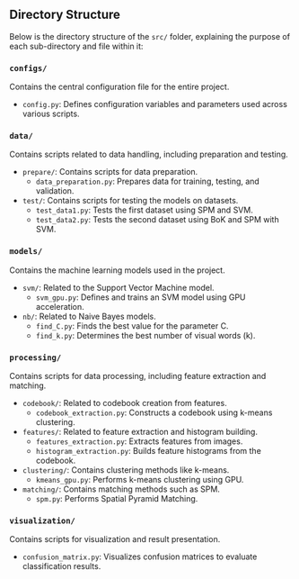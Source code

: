 ## Directory Structure

Below is the directory structure of the `src/` folder, explaining the purpose of each sub-directory and file within it:

### `configs/`
Contains the central configuration file for the entire project.
- `config.py`: Defines configuration variables and parameters used across various scripts.

### `data/`
Contains scripts related to data handling, including preparation and testing.
- `prepare/`: Contains scripts for data preparation.
  - `data_preparation.py`: Prepares data for training, testing, and validation.
- `test/`: Contains scripts for testing the models on datasets.
  - `test_data1.py`: Tests the first dataset using SPM and SVM.
  - `test_data2.py`: Tests the second dataset using BoK and SPM with SVM.

### `models/`
Contains the machine learning models used in the project.
- `svm/`: Related to the Support Vector Machine model.
  - `svm_gpu.py`: Defines and trains an SVM model using GPU acceleration.
- `nb/`: Related to Naive Bayes models.
  - `find_C.py`: Finds the best value for the parameter C.
  - `find_k.py`: Determines the best number of visual words (k).

### `processing/`
Contains scripts for data processing, including feature extraction and matching.
- `codebook/`: Related to codebook creation from features.
  - `codebook_extraction.py`: Constructs a codebook using k-means clustering.
- `features/`: Related to feature extraction and histogram building.
  - `features_extraction.py`: Extracts features from images.
  - `histogram_extraction.py`: Builds feature histograms from the codebook.
- `clustering/`: Contains clustering methods like k-means.
  - `kmeans_gpu.py`: Performs k-means clustering using GPU.
- `matching/`: Contains matching methods such as SPM.
  - `spm.py`: Performs Spatial Pyramid Matching.

### `visualization/`
Contains scripts for visualization and result presentation.
- `confusion_matrix.py`: Visualizes confusion matrices to evaluate classification results.

